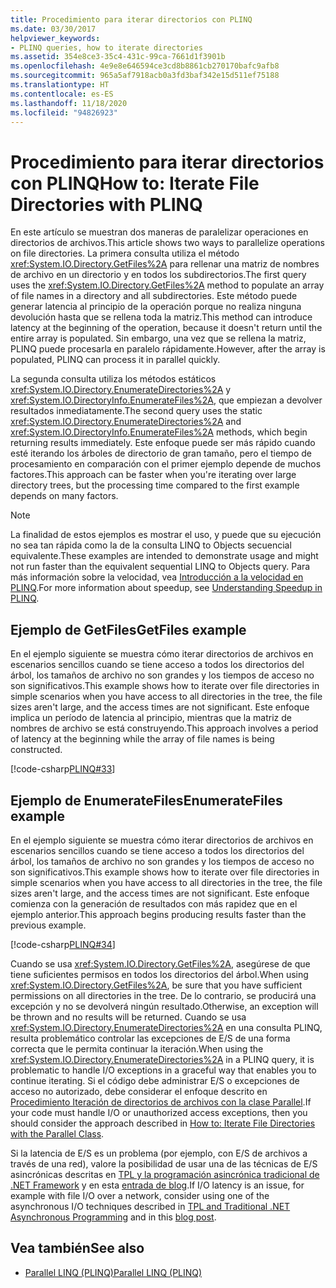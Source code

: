 ```yaml
---
title: Procedimiento para iterar directorios con PLINQ
ms.date: 03/30/2017
helpviewer_keywords:
- PLINQ queries, how to iterate directories
ms.assetid: 354e8ce3-35c4-431c-99ca-7661d1f3901b
ms.openlocfilehash: 4e9e8e646594ce3cd8b8861cb270170bafc9afb8
ms.sourcegitcommit: 965a5af7918acb0a3fd3baf342e15d511ef75188
ms.translationtype: HT
ms.contentlocale: es-ES
ms.lasthandoff: 11/18/2020
ms.locfileid: "94826923"
---
```

# <a name="how-to-iterate-file-directories-with-plinq"></a><span data-ttu-id="c9c20-102">Procedimiento para iterar directorios con PLINQ</span><span class="sxs-lookup"><span data-stu-id="c9c20-102">How to: Iterate File Directories with PLINQ</span></span>

<span data-ttu-id="c9c20-103">En este artículo se muestran dos maneras de paralelizar operaciones en directorios de archivos.</span><span class="sxs-lookup"><span data-stu-id="c9c20-103">This article shows two ways to parallelize operations on file directories.</span></span> <span data-ttu-id="c9c20-104">La primera consulta utiliza el método <xref:System.IO.Directory.GetFiles%2A> para rellenar una matriz de nombres de archivo en un directorio y en todos los subdirectorios.</span><span class="sxs-lookup"><span data-stu-id="c9c20-104">The first query uses the <xref:System.IO.Directory.GetFiles%2A> method to populate an array of file names in a directory and all subdirectories.</span></span> <span data-ttu-id="c9c20-105">Este método puede generar latencia al principio de la operación porque no realiza ninguna devolución hasta que se rellena toda la matriz.</span><span class="sxs-lookup"><span data-stu-id="c9c20-105">This method can introduce latency at the beginning of the operation, because it doesn't return until the entire array is populated.</span></span> <span data-ttu-id="c9c20-106">Sin embargo, una vez que se rellena la matriz, PLINQ puede procesarla en paralelo rápidamente.</span><span class="sxs-lookup"><span data-stu-id="c9c20-106">However, after the array is populated, PLINQ can process it in parallel quickly.</span></span>  
  
<span data-ttu-id="c9c20-107">La segunda consulta utiliza los métodos estáticos <xref:System.IO.Directory.EnumerateDirectories%2A> y <xref:System.IO.DirectoryInfo.EnumerateFiles%2A>, que empiezan a devolver resultados inmediatamente.</span><span class="sxs-lookup"><span data-stu-id="c9c20-107">The second query uses the static <xref:System.IO.Directory.EnumerateDirectories%2A> and <xref:System.IO.DirectoryInfo.EnumerateFiles%2A> methods, which begin returning results immediately.</span></span> <span data-ttu-id="c9c20-108">Este enfoque puede ser más rápido cuando esté iterando los árboles de directorio de gran tamaño, pero el tiempo de procesamiento en comparación con el primer ejemplo depende de muchos factores.</span><span class="sxs-lookup"><span data-stu-id="c9c20-108">This approach can be faster when you're iterating over large directory trees, but the processing time compared to the first example depends on many factors.</span></span>  
  
> [!NOTE]
> <span data-ttu-id="c9c20-109">La finalidad de estos ejemplos es mostrar el uso, y puede que su ejecución no sea tan rápida como la de la consulta LINQ to Objects secuencial equivalente.</span><span class="sxs-lookup"><span data-stu-id="c9c20-109">These examples are intended to demonstrate usage and might not run faster than the equivalent sequential LINQ to Objects query.</span></span> <span data-ttu-id="c9c20-110">Para más información sobre la velocidad, vea [Introducción a la velocidad en PLINQ](understanding-speedup-in-plinq.md).</span><span class="sxs-lookup"><span data-stu-id="c9c20-110">For more information about speedup, see [Understanding Speedup in PLINQ](understanding-speedup-in-plinq.md).</span></span>  
  
## <a name="getfiles-example"></a><span data-ttu-id="c9c20-111">Ejemplo de GetFiles</span><span class="sxs-lookup"><span data-stu-id="c9c20-111">GetFiles example</span></span>

 <span data-ttu-id="c9c20-112">En el ejemplo siguiente se muestra cómo iterar directorios de archivos en escenarios sencillos cuando se tiene acceso a todos los directorios del árbol, los tamaños de archivo no son grandes y los tiempos de acceso no son significativos.</span><span class="sxs-lookup"><span data-stu-id="c9c20-112">This example shows how to iterate over file directories in simple scenarios when you have access to all directories in the tree, the file sizes aren't large, and the access times are not significant.</span></span> <span data-ttu-id="c9c20-113">Este enfoque implica un período de latencia al principio, mientras que la matriz de nombres de archivo se está construyendo.</span><span class="sxs-lookup"><span data-stu-id="c9c20-113">This approach involves a period of latency at the beginning while the array of file names is being constructed.</span></span>  
  
 [!code-csharp[PLINQ#33](../../../samples/snippets/csharp/VS_Snippets_Misc/plinq/cs/plinqfileiteration.cs#33)]  
  
## <a name="enumeratefiles-example"></a><span data-ttu-id="c9c20-114">Ejemplo de EnumerateFiles</span><span class="sxs-lookup"><span data-stu-id="c9c20-114">EnumerateFiles example</span></span>

 <span data-ttu-id="c9c20-115">En el ejemplo siguiente se muestra cómo iterar directorios de archivos en escenarios sencillos cuando se tiene acceso a todos los directorios del árbol, los tamaños de archivo no son grandes y los tiempos de acceso no son significativos.</span><span class="sxs-lookup"><span data-stu-id="c9c20-115">This example shows how to iterate over file directories in simple scenarios when you have access to all directories in the tree, the file sizes aren't large, and the access times are not significant.</span></span> <span data-ttu-id="c9c20-116">Este enfoque comienza con la generación de resultados con más rapidez que en el ejemplo anterior.</span><span class="sxs-lookup"><span data-stu-id="c9c20-116">This approach begins producing results faster than the previous example.</span></span>  
  
 [!code-csharp[PLINQ#34](../../../samples/snippets/csharp/VS_Snippets_Misc/plinq/cs/plinqfileiteration.cs#34)]  
  
 <span data-ttu-id="c9c20-117">Cuando se usa <xref:System.IO.Directory.GetFiles%2A>, asegúrese de que tiene suficientes permisos en todos los directorios del árbol.</span><span class="sxs-lookup"><span data-stu-id="c9c20-117">When using <xref:System.IO.Directory.GetFiles%2A>, be sure that you have sufficient permissions on all directories in the tree.</span></span> <span data-ttu-id="c9c20-118">De lo contrario, se producirá una excepción y no se devolverá ningún resultado.</span><span class="sxs-lookup"><span data-stu-id="c9c20-118">Otherwise, an exception will be thrown and no results will be returned.</span></span> <span data-ttu-id="c9c20-119">Cuando se usa <xref:System.IO.Directory.EnumerateDirectories%2A> en una consulta PLINQ, resulta problemático controlar las excepciones de E/S de una forma correcta que le permita continuar la iteración.</span><span class="sxs-lookup"><span data-stu-id="c9c20-119">When using the <xref:System.IO.Directory.EnumerateDirectories%2A> in a PLINQ query, it is problematic to handle I/O exceptions in a graceful way that enables you to continue iterating.</span></span> <span data-ttu-id="c9c20-120">Si el código debe administrar E/S o excepciones de acceso no autorizado, debe considerar el enfoque descrito en [Procedimiento Iteración de directorios de archivos con la clase Parallel](how-to-iterate-file-directories-with-the-parallel-class.md).</span><span class="sxs-lookup"><span data-stu-id="c9c20-120">If your code must handle I/O or unauthorized access exceptions, then you should consider the approach described in [How to: Iterate File Directories with the Parallel Class](how-to-iterate-file-directories-with-the-parallel-class.md).</span></span>  
  
 <span data-ttu-id="c9c20-121">Si la latencia de E/S es un problema (por ejemplo, con E/S de archivos a través de una red), valore la posibilidad de usar una de las técnicas de E/S asincrónicas descritas en [TPL y la programación asincrónica tradicional de .NET Framework](tpl-and-traditional-async-programming.md) y en esta [entrada de blog](https://devblogs.microsoft.com/pfxteam/parallel-extensions-and-io/).</span><span class="sxs-lookup"><span data-stu-id="c9c20-121">If I/O latency is an issue, for example with file I/O over a network, consider using one of the asynchronous I/O techniques described in [TPL and Traditional .NET Asynchronous Programming](tpl-and-traditional-async-programming.md) and in this [blog post](https://devblogs.microsoft.com/pfxteam/parallel-extensions-and-io/).</span></span>  
  
## <a name="see-also"></a><span data-ttu-id="c9c20-122">Vea también</span><span class="sxs-lookup"><span data-stu-id="c9c20-122">See also</span></span>

- [<span data-ttu-id="c9c20-123">Parallel LINQ (PLINQ)</span><span class="sxs-lookup"><span data-stu-id="c9c20-123">Parallel LINQ (PLINQ)</span></span>](introduction-to-plinq.md)
